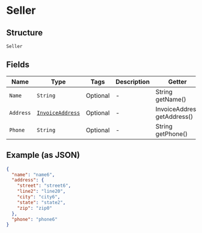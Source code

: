 
# Seller

## Structure

`Seller`

## Fields

| Name | Type | Tags | Description | Getter | Setter |
|  --- | --- | --- | --- | --- | --- |
| `Name` | `String` | Optional | - | String getName() | setName(String name) |
| `Address` | [`InvoiceAddress`](../../doc/models/invoice-address.md) | Optional | - | InvoiceAddress getAddress() | setAddress(InvoiceAddress address) |
| `Phone` | `String` | Optional | - | String getPhone() | setPhone(String phone) |

## Example (as JSON)

```json
{
  "name": "name6",
  "address": {
    "street": "street6",
    "line2": "line20",
    "city": "city6",
    "state": "state2",
    "zip": "zip0"
  },
  "phone": "phone6"
}
```

